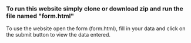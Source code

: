 ### To run this website simply clone or download zip and run the file named "form.html"
To use the website open the form (form.html), fill in your data and click on the submit button to view the data entered.